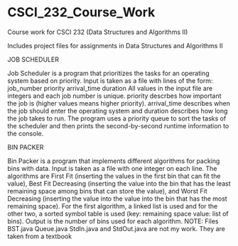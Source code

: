# CSCI_232_Course_Work
Course work for CSCI 232 (Data Structures and Algorithms II)

Includes project files for assignments in Data Structures and Algorithms II


JOB SCHEDULER

Job Scheduler is a program that prioritizes the tasks for an operating system based on priority. Input is taken as a file with lines of the form:
job_number priority arrival_time duration
All values in the input file are integers and each job number is unique. priority descrbes how important the job is (higher values means higher priority). arrival_time describes when the job should enter the operating system and duration describes how long the job takes to run. The program uses a priority queue to sort the tasks of the scheduler and then prints the second-by-second runtime information to the console.


BIN PACKER

Bin Packer is a program that implements different algorithms for packing bins with data. Input is taken as a file with one integer on each line. The algorithms are First Fit (inserting the values in the first bin that can fit the value), Best Fit Decreasing (inserting the value into the bin that has the least remaining space among bins that can store the value), and Worst Fit Decreasing (inserting the value into the value into the bin that has the most remaining space). For the first algorithm, a linked list is used and for the other two, a sorted symbol table is used (key: remaining space value: list of bins). Output is the number of bins used for each algorithm.
NOTE: Files BST.java Queue.java StdIn.java and StdOut.java are not my work. They are taken from a textbook